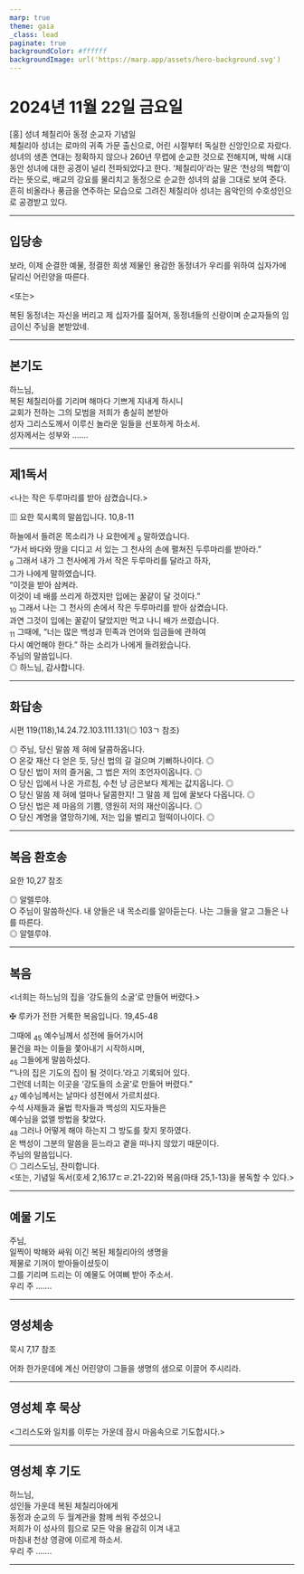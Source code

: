 ```yaml
---
marp: true
theme: gaia
_class: lead
paginate: true
backgroundColor: #ffffff
backgroundImage: url('https://marp.app/assets/hero-background.svg')
---
```


# 2024년 11월 22일 금요일

[홍] 성녀 체칠리아 동정 순교자 기념일  
체칠리아 성녀는 로마의 귀족 가문 출신으로, 어린 시절부터 독실한 신앙인으로 자랐다. 성녀의 생존 연대는 정확하지 않으나 260년 무렵에 순교한 것으로 전해지며, 박해 시대 동안 성녀에 대한 공경이 널리 전파되었다고 한다. ‘체칠리아’라는 말은 ‘천상의 백합’이라는 뜻으로, 배교의 강요를 물리치고 동정으로 순교한 성녀의 삶을 그대로 보여 준다. 흔히 비올라나 풍금을 연주하는 모습으로 그려진 체칠리아 성녀는 음악인의 수호성인으로 공경받고 있다.




---

## 입당송

보라, 이제 순결한 예물, 정결한 희생 제물인 용감한 동정녀가 우리를 위하여 십자가에 달리신 어린양을 따른다.  
  
<또는>  
  
복된 동정녀는 자신을 버리고 제 십자가를 짊어져, 동정녀들의 신랑이며 순교자들의 임금이신 주님을 본받았네.  


---

## 본기도

하느님,  
복된 체칠리아를 기리며 해마다 기쁘게 지내게 하시니  
교회가 전하는 그의 모범을 저희가 충실히 본받아  
성자 그리스도께서 이루신 놀라운 일들을 선포하게 하소서.  
성자께서는 성부와 …….  
  


---

## 제1독서

<나는 작은 두루마리를 받아 삼켰습니다.>

▥ 요한 묵시록의 말씀입니다. 10,8-11

하늘에서 들려온 목소리가 나 요한에게 <sub>8</sub> 말하였습니다.  
“가서 바다와 땅을 디디고 서 있는 그 천사의 손에 펼쳐진 두루마리를 받아라.”  
<sub>9</sub> 그래서 내가 그 천사에게 가서 작은 두루마리를 달라고 하자,  
그가 나에게 말하였습니다.  
“이것을 받아 삼켜라.  
이것이 네 배를 쓰리게 하겠지만 입에는 꿀같이 달 것이다.”  
<sub>10</sub> 그래서 나는 그 천사의 손에서 작은 두루마리를 받아 삼켰습니다.  
과연 그것이 입에는 꿀같이 달았지만 먹고 나니 배가 쓰렸습니다.  
<sub>11</sub> 그때에, “너는 많은 백성과 민족과 언어와 임금들에 관하여  
다시 예언해야 한다.” 하는 소리가 나에게 들려왔습니다.  
주님의 말씀입니다.  
◎ 하느님, 감사합니다.  
  


---

## 화답송

시편 119(118),14.24.72.103.111.131(◎ 103ㄱ 참조)

◎ 주님, 당신 말씀 제 혀에 달콤하옵니다.  
○ 온갖 재산 다 얻은 듯, 당신 법의 길 걸으며 기뻐하나이다. ◎  
○ 당신 법이 저의 즐거움, 그 법은 저의 조언자이옵니다. ◎  
○ 당신 입에서 나온 가르침, 수천 냥 금은보다 제게는 값지옵니다. ◎  
○ 당신 말씀 제 혀에 얼마나 달콤한지! 그 말씀 제 입에 꿀보다 다옵니다. ◎  
○ 당신 법은 제 마음의 기쁨, 영원히 저의 재산이옵니다. ◎  
○ 당신 계명을 열망하기에, 저는 입을 벌리고 헐떡이나이다. ◎  
  


---

## 복음 환호송

요한 10,27 참조

◎ 알렐루야.  
○ 주님이 말씀하신다. 내 양들은 내 목소리를 알아듣는다. 나는 그들을 알고 그들은 나를 따른다.  
◎ 알렐루야.  
  


---

## 복음

<너희는 하느님의 집을 ‘강도들의 소굴’로 만들어 버렸다.>

✠ 루카가 전한 거룩한 복음입니다. 19,45-48

그때에 <sub>45</sub> 예수님께서 성전에 들어가시어  
물건을 파는 이들을 쫓아내기 시작하시며,  
<sub>46</sub> 그들에게 말씀하셨다.  
“‘나의 집은 기도의 집이 될 것이다.’라고 기록되어 있다.  
그런데 너희는 이곳을 ‘강도들의 소굴’로 만들어 버렸다.”  
<sub>47</sub> 예수님께서는 날마다 성전에서 가르치셨다.  
수석 사제들과 율법 학자들과 백성의 지도자들은  
예수님을 없앨 방법을 찾았다.  
<sub>48</sub> 그러나 어떻게 해야 하는지 그 방도를 찾지 못하였다.  
온 백성이 그분의 말씀을 듣느라고 곁을 떠나지 않았기 때문이다.  
주님의 말씀입니다.  
◎ 그리스도님, 찬미합니다.  
<또는, 기념일 독서(호세 2,16.17ㄷㄹ.21-22)와 복음(마태 25,1-13)을 봉독할 수 있다.>  
  


---

## 예물 기도

주님,  
일찍이 박해와 싸워 이긴 복된 체칠리아의 생명을  
제물로 기꺼이 받아들이셨듯이  
그를 기리며 드리는 이 예물도 어여삐 받아 주소서.  
우리 주 …….  
  


---

## 영성체송

묵시 7,17 참조

어좌 한가운데에 계신 어린양이 그들을 생명의 샘으로 이끌어 주시리라.  
  


---

## 영성체 후 묵상

<그리스도와 일치를 이루는 가운데 잠시 마음속으로 기도합시다.>  


---

## 영성체 후 기도

하느님,  
성인들 가운데 복된 체칠리아에게  
동정과 순교의 두 월계관을 함께 씌워 주셨으니  
저희가 이 성사의 힘으로 모든 악을 용감히 이겨 내고  
마침내 천상 영광에 이르게 하소서.  
우리 주 …….  
  


---